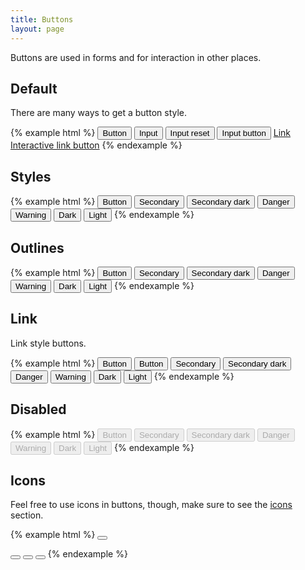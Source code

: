 ```yaml
---
title: Buttons
layout: page
---
```


Buttons are used in forms and for interaction in other places.

## Default

There are many ways to get a button style.

{% example html %}
<button type="button">Button</button>
<input id="example-input-submit" type="submit" value="Input">
<input id="example-input-reset" type="reset" value="Input reset">
<input id="example-input-button" type="button" value="Input button">
<a class="button" href="http://startribune.com" target="_blank" rel="noopener">Link</a>
<a href="#" role="button" type="button">Interactive link button</a>
{% endexample %}

## Styles

{% example html %}
<button type="button">Button</button>
<button type="button" class="secondary">Secondary</button>
<button type="button" class="secondary-dark">Secondary dark</button>
<button type="button" class="danger">Danger</button>
<button type="button" class="warning">Warning</button>
<button type="button" class="dark">Dark</button>
<button type="button" class="light">Light</button>
{% endexample %}

## Outlines

{% example html %}
<button type="button" class="button-outline">Button</button>
<button type="button" class="button-outline secondary">Secondary</button>
<button type="button" class="button-outline secondary-dark">Secondary dark</button>
<button type="button" class="button-outline danger">Danger</button>
<button type="button" class="button-outline warning">Warning</button>
<button type="button" class="button-outline dark">Dark</button>
<button type="button" class="button-outline light">Light</button>
{% endexample %}

## Link

Link style buttons.

{% example html %}
<button type="button">Button</button>
<button type="button" class="button-link">Button</button>
<button type="button" class="button-link secondary">Secondary</button>
<button type="button" class="button-link secondary-dark">Secondary dark</button>
<button type="button" class="button-link danger">Danger</button>
<button type="button" class="button-link warning">Warning</button>
<button type="button" class="button-link dark">Dark</button>
<button type="button" class="button-link light">Light</button>
{% endexample %}

## Disabled

{% example html %}
<button type="button" disabled>Button</button>
<button type="button" class="secondary" disabled>Secondary</button>
<button type="button" class="secondary-dark" disabled>Secondary dark</button>
<button type="button" class="danger" disabled>Danger</button>
<button type="button" class="warning" disabled>Warning</button>
<button type="button" class="dark" disabled>Dark</button>
<button type="button" class="light" disabled>Light</button>
{% endexample %}

## Icons

Feel free to use icons in buttons, though, make sure to see the [icons](../content/icons.html) section.

{% example html %}
<button type="button">
<i class="strib-icon strib-search"></i>
</button>

<button type="button" class="button-outline">
  <i class="strib-icon strib-person"></i>
</button>

<button type="button" class="secondary">
  <i class="strib-icon strib-strib-star "></i>
</button>

<button type="button" class="button-outline secondary">
  <i class="strib-icon strib-close"></i>
</button>
{% endexample %}
